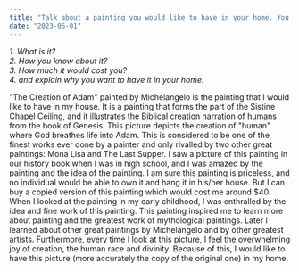 ```yaml
---
title: "Talk about a painting you would like to have in your home. You should say:"
date: "2023-06-01"
---
```


_1\. What is it?  
2\. How you know about it?  
3\. How much it would cost you?  
4\. and explain why you want to have it in your home._

"The Creation of Adam" painted by Michelangelo is the painting that I would like to have in my house. It is a painting that forms the part of the Sistine Chapel Ceiling, and it illustrates the Biblical creation narration of humans from the book of Genesis. This picture depicts the creation of "human" where God breathes life into Adam. This is considered to be one of the finest works ever done by a painter and only rivalled by two other great paintings: Mona Lisa and The Last Supper. I saw a picture of this painting in our history book when I was in high school, and I was amazed by the painting and the idea of the painting. I am sure this painting is priceless, and no individual would be able to own it and hang it in his/her house. But I can buy a copied version of this painting which would cost me around $40. When I looked at the painting in my early childhood, I was enthralled by the idea and fine work of this painting. This painting inspired me to learn more about painting and the greatest work of mythological paintings. Later I learned about other great paintings by Michelangelo and by other greatest artists. Furthermore, every time I look at this picture, I feel the overwhelming joy of creation, the human race and divinity. Because of this, I would like to have this picture (more accurately the copy of the original one) in my home.
